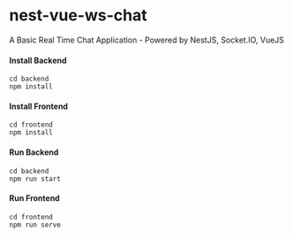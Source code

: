 # nest-vue-ws-chat
A Basic Real Time Chat Application - Powered by NestJS, Socket.IO, VueJS

#### Install Backend
```
cd backend
npm install
```

#### Install Frontend
```
cd frontend
npm install
```

#### Run Backend
```
cd backend
npm run start
```

#### Run Frontend
```
cd frontend
npm run serve
```
